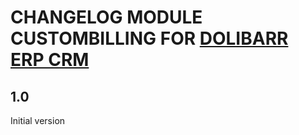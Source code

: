 # CHANGELOG MODULE CUSTOMBILLING FOR [DOLIBARR ERP CRM](https://www.dolibarr.org)

## 1.0

Initial version
